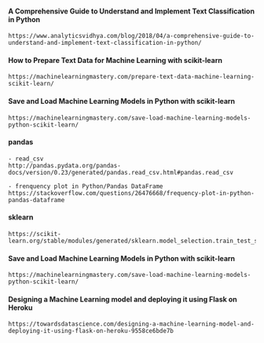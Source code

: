 #### A Comprehensive Guide to Understand and Implement Text Classification in Python
```
https://www.analyticsvidhya.com/blog/2018/04/a-comprehensive-guide-to-understand-and-implement-text-classification-in-python/
```

#### How to Prepare Text Data for Machine Learning with scikit-learn
```
https://machinelearningmastery.com/prepare-text-data-machine-learning-scikit-learn/
```

#### Save and Load Machine Learning Models in Python with scikit-learn
```
https://machinelearningmastery.com/save-load-machine-learning-models-python-scikit-learn/
```

#### pandas
```
- read_csv
http://pandas.pydata.org/pandas-docs/version/0.23/generated/pandas.read_csv.html#pandas.read_csv

- frenquency plot in Python/Pandas DataFrame
https://stackoverflow.com/questions/26476668/frequency-plot-in-python-pandas-dataframe
```

#### sklearn
```
https://scikit-learn.org/stable/modules/generated/sklearn.model_selection.train_test_split.html
```

#### Save and Load Machine Learning Models in Python with scikit-learn
```
https://machinelearningmastery.com/save-load-machine-learning-models-python-scikit-learn/
```


#### Designing a Machine Learning model and deploying it using Flask on Heroku
```
https://towardsdatascience.com/designing-a-machine-learning-model-and-deploying-it-using-flask-on-heroku-9558ce6bde7b
```
